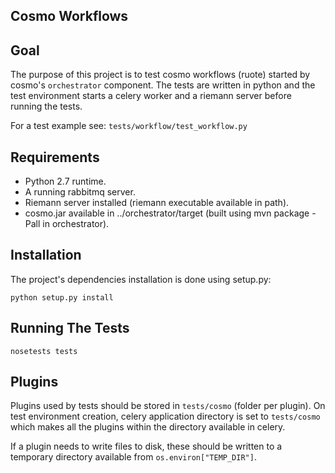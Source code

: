 Cosmo Workflows
---------------

## Goal

The purpose of this project is to test cosmo workflows (ruote) started by cosmo's `orchestrator` component.
The tests are written in python and the test environment starts a celery worker and a riemann server before running the tests.

For a test example see: `tests/workflow/test_workflow.py`


## Requirements

* Python 2.7 runtime.
* A running rabbitmq server.
* Riemann server installed (riemann executable available in path).
* cosmo.jar available in ../orchestrator/target (built using mvn package -Pall in orchestrator).


## Installation

The project's dependencies installation is done using setup.py:

```
python setup.py install
```


## Running The Tests

```
nosetests tests
```


## Plugins

Plugins used by tests should be stored in `tests/cosmo` (folder per plugin).
On test environment creation, celery application directory is set to `tests/cosmo` which makes all the plugins within the directory available in celery.

If a plugin needs to write files to disk, these should be written to a temporary directory available from `os.environ["TEMP_DIR"]`.
